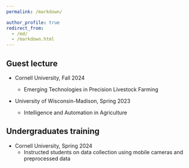 ```yaml
---
permalink: /markdown/

author_profile: true
redirect_from: 
  - /md/
  - /markdown.html
---
```


## Guest lecture


* Cornell University, Fall 2024
  * Emerging Technologies in Precision Livestock Farming

* University of Wisconsin-Madison, Spring 2023
  * Intelligence and Automation in Agriculture


## Undergraduates training

* Cornell University, Spring 2024
  *  Instructed students on data collection using mobile cameras and preprocessed data


